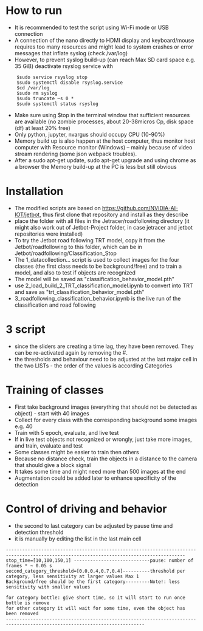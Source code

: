 
# How to run
* It is recommended to test the script using Wi-Fi mode or USB connection
* A connection of the nano directly to HDMI display and keyboard/mouse requires too many resources and might lead to system crashes or error messages that inflate syslog (check /var/log)
* However, to prevent syslog build-up (can reach Max SD card space e.g. 35 GiB) deactivate rsyslog service with 

```
    $sudo service rsyslog stop
    $sudo systemctl disable rsyslog.service
    $cd /var/log
    $sudo rm syslog
    $sudo truncate –s 0 *
    $sudo systemctl status rsyslog  
```



* Make sure using $top in the terminal window that sufficient resources are available (no zombie processes, about 20-38micros Cp, disk space (df) at least 20% free)
* Only python, jupyter, nvargus should occupy CPU (10-90%)
* Memory build up is also happen at the host computer, thus monitor host computer with Resource monitor (Windows) – mainly because of video stream rendering (some json webpack troubles).
* After a sudo apt-get update, sudo apt-get upgrade and using chrome as a browser the Memory build-up at the PC is less but still obvious

# Installation

* The modified scripts are based on https://github.com/NVIDIA-AI-IOT/jetbot, thus first clone that repository and install as they describe
* place the folder with all files in the Jetracer/roadfollowing directory (it might also work out of Jetbot-Project folder, in case jetracer and jetbot repositories were installed)
* To try the Jetbot road following TRT model, copy it from the Jetbot/roadfollowing to this folder, which can be in Jetbot/roadfollowing/Classification_Stop
* The 1_datacollection... script is used to collect images for the four classes (the first class needs to be background/free) and to train a model, and also to test if objects are recognized
* The model will be saved as "classification_behavior_model.pth"
* use 2_load_build_2_TRT_classification_model.ipynb to convert into TRT and save as "trt_classification_behavior_model.pth"
* 3_roadfollowing_classification_behavior.ipynb is the live run of the classification and road following

# 3 script
* since the sliders are creating a time lag, they have been removed. They can be re-activated again by removing the #.
* the thresholds and behaviour need to be adjusted at the last major cell in the two LISTs - the order of the values is according  Categories

# Training of classes
* First take background images (everything that should not be detected as object) - start with 40 images
* Collect for every class with the corresponding background some images e.g. 40
* Train with 5 epoch, evaluate, and live test
* If in live test objects not recognized or wrongly, just take more images, and train, evaluate and test
* Some classes might be easier to train then others
* Because no distance check, train the objects in a distance to the camera that should give a block signal
* It takes some time and might need more than 500 images at the end
* Augmentation could be added later to enhance specificity of the detection

# Control of driving and behavior
* the second to last category can be adjusted by pause time and detection threshold
* it is manually by editing the list in the last main cell

```
----------------------------------------------------------------------------------------------------------------------------------------
stop_time=[10,100,150,1] ----------------------------pause: number of frames * ~ 0.05 s
second_category_threshold=[0.0,0.4,0.7,0.4]----------threshold per category, less sensitivity at larger values Max 1 
Background/free should be the first category---------Note!: less sensitivity with smaller values

for category bottle: give short time, so it will start to run once bottle is remove
for other category it will wait for some time, even the object has been removed
-------------------------------------------------------------------------------------------------------------------------
```




